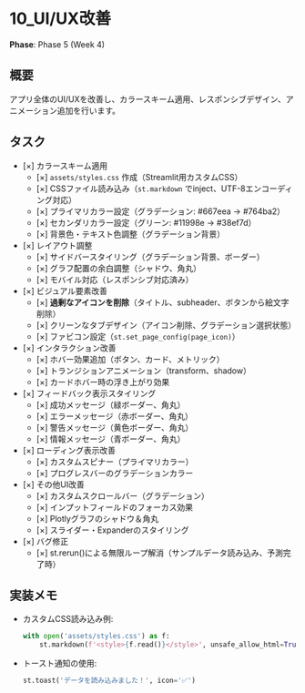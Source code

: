 # 10_UI/UX改善

**Phase**: Phase 5 (Week 4)

## 概要
アプリ全体のUI/UXを改善し、カラースキーム適用、レスポンシブデザイン、アニメーション追加を行います。

## タスク
- [×] カラースキーム適用
  - [×] `assets/styles.css` 作成（Streamlit用カスタムCSS）
  - [×] CSSファイル読み込み（`st.markdown` でinject、UTF-8エンコーディング対応）
  - [×] プライマリカラー設定（グラデーション: #667eea → #764ba2）
  - [×] セカンダリカラー設定（グリーン: #11998e → #38ef7d）
  - [×] 背景色・テキスト色調整（グラデーション背景）
- [×] レイアウト調整
  - [×] サイドバースタイリング（グラデーション背景、ボーダー）
  - [×] グラフ配置の余白調整（シャドウ、角丸）
  - [×] モバイル対応（レスポンシブ対応済み）
- [×] ビジュアル要素改善
  - [×] **過剰なアイコンを削除**（タイトル、subheader、ボタンから絵文字削除）
  - [×] クリーンなタブデザイン（アイコン削除、グラデーション選択状態）
  - [×] ファビコン設定（`st.set_page_config(page_icon)`）
- [×] インタラクション改善
  - [×] ホバー効果追加（ボタン、カード、メトリック）
  - [×] トランジションアニメーション（transform、shadow）
  - [×] カードホバー時の浮き上がり効果
- [×] フィードバック表示スタイリング
  - [×] 成功メッセージ（緑ボーダー、角丸）
  - [×] エラーメッセージ（赤ボーダー、角丸）
  - [×] 警告メッセージ（黄色ボーダー、角丸）
  - [×] 情報メッセージ（青ボーダー、角丸）
- [×] ローディング表示改善
  - [×] カスタムスピナー（プライマリカラー）
  - [×] プログレスバーのグラデーションカラー
- [×] その他UI改善
  - [×] カスタムスクロールバー（グラデーション）
  - [×] インプットフィールドのフォーカス効果
  - [×] Plotlyグラフのシャドウ＆角丸
  - [×] スライダー・Expanderのスタイリング
- [×] バグ修正
  - [×] st.rerun()による無限ループ解消（サンプルデータ読み込み、予測完了時）

## 実装メモ
- カスタムCSS読み込み例:
  ```python
  with open('assets/styles.css') as f:
      st.markdown(f'<style>{f.read()}</style>', unsafe_allow_html=True)
  ```
- トースト通知の使用:
  ```python
  st.toast('データを読み込みました！', icon='✅')
  ```
